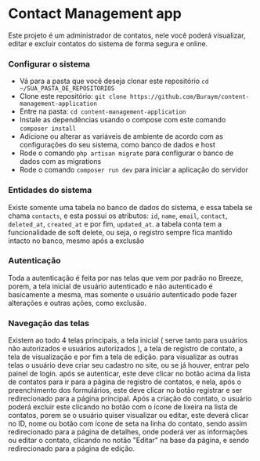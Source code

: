 # Contact Management app

Este projeto é um administrador de contatos, nele você poderá visualizar, editar e excluir contatos do sistema de forma segura e online.

### Configurar o sistema

-   Vá para a pasta que você deseja clonar este repositório `cd ~/SUA_PASTA_DE_REPOSITORIOS`
-   Clone este repositório: `git clone https://github.com/Buraym/content-management-application`
-   Entre na pasta: `cd content-management-application`
-   Instale as dependências usando o compose com este comando `composer install`
-   Adicione ou alterar as variáveis de ambiente de acordo com as configurações do seu sistema, como banco de dados e host
-   Rode o comando `php artisan migrate` para configurar o banco de dados com as migrations
-   Rode o comando `composer run dev` para iniciar a aplicação do servidor

### Entidades do sistema

Existe somente uma tabela no banco de dados do sistema, e essa tabela se chama `contacts`, e esta possui os atributos: `id`, `name`, `email`, `contact`, `deleted_at`, `created_at` e por fim, `updated_at`. a tabela conta tem a funcionalidade de soft delete, ou seja, o registro sempre fica mantido intacto no banco, mesmo após a exclusão

### Autenticação

Toda a autenticação é feita por nas telas que vem por padrão no Breeze, porem, a tela inicial de usuário autenticado e não autenticado é basicamente a mesma, mas somente o usuário autenticado pode fazer alterações e outras ações, como exclusão.

### Navegação das telas

Existem ao todo 4 telas principais, a tela inicial ( serve tanto para usuários não autorizados e usuários autorizados ), a tela de registro de contato, a tela de visualização e por fim a tela de edição. para visualizar as outras telas o usuário deve criar seu cadastro no site, ou se já houver, entrar pelo painel de login. após se autenticar, este deve clicar no botão acima da lista de contatos para ir para a página de registro de contatos, e nela, após o preenchimento dos formulários, este deve clicar no botão registrar e ser redirecionado para a página principal. Após a criação do contato, o usuário poderá excluir este clicando no botão com o ícone de lixeira na lista de contatos, porem se o usuário quiser visualizar ou editar, este deverá clicar no ID, nome ou botão com ícone de seta na linha do contato, sendo assim redirecionado para a página de detalhes, onde poderá ver as informações ou editar o contato, clicando no notão "Editar" na base da página, e sendo redirecionado para a página de edição.
